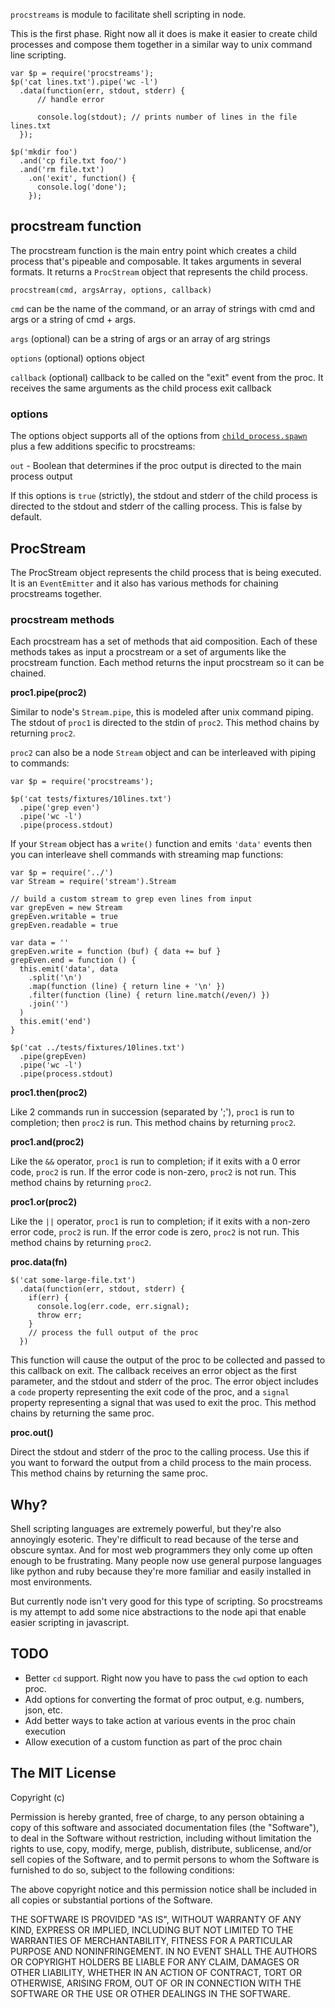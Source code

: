 `procstreams` is module to facilitate shell scripting in node.

This is the first phase. Right now all it does is make it easier
to create child processes and compose them together in a similar way to
unix command line scripting.

    var $p = require('procstreams');
    $p('cat lines.txt').pipe('wc -l')
      .data(function(err, stdout, stderr) {
          // handle error

          console.log(stdout); // prints number of lines in the file lines.txt
      });

    $p('mkdir foo')
      .and('cp file.txt foo/')
      .and('rm file.txt')
        .on('exit', function() {
          console.log('done');
        });

## procstream function

The procstream function is the main entry point which creates a child
process that's pipeable and composable. It takes arguments in several
formats. It returns a `ProcStream` object that represents the child process.

    procstream(cmd, argsArray, options, callback)

`cmd` can be the name of the command, or an array of strings with cmd and args
or a string of cmd + args.

`args` (optional) can be a string of args or an array of arg strings

`options` (optional) options object

`callback` (optional) callback to be called on the "exit" event from the proc.
It receives the same arguments as the child process exit callback

### options

The options object supports all of the options from [`child_process.spawn`](http://nodejs.org/docs/v0.6.5/api/child_processes.html#child_process.spawn) plus
a few additions specific to procstreams:

`out` - Boolean that determines if the proc output is directed to the main
process output

If this options is `true` (strictly), the stdout and stderr of the
child process is directed to the stdout and stderr of the calling
process. This is false by default.


## ProcStream

The ProcStream object represents the child process that is being
executed. It is an `EventEmitter` and it also has various methods for
chaining procstreams together.


### procstream methods

Each procstream has a set of methods that aid composition. Each of these
methods takes as input a procstream or a set of arguments like the
procstream function. Each method returns the input procstream so it can
be chained.

**proc1.pipe(proc2)**

Similar to node's `Stream.pipe`, this is modeled after unix command
piping. The stdout of `proc1` is directed to the stdin of `proc2`. This
method chains by returning `proc2`.

`proc2` can also be a node `Stream` object and can be interleaved with piping to
commands:

    var $p = require('procstreams');

    $p('cat tests/fixtures/10lines.txt')
      .pipe('grep even')
      .pipe('wc -l')
      .pipe(process.stdout)

If your `Stream` object has a `write()` function and emits `'data'`
events then you can interleave shell commands with streaming map
functions:

    var $p = require('../')
    var Stream = require('stream').Stream

    // build a custom stream to grep even lines from input
    var grepEven = new Stream
    grepEven.writable = true
    grepEven.readable = true

    var data = ''
    grepEven.write = function (buf) { data += buf }
    grepEven.end = function () {
      this.emit('data', data
        .split('\n')
        .map(function (line) { return line + '\n' })
        .filter(function (line) { return line.match(/even/) })
        .join('')
      )
      this.emit('end')
    }

    $p('cat ../tests/fixtures/10lines.txt')
      .pipe(grepEven)
      .pipe('wc -l')
      .pipe(process.stdout)

**proc1.then(proc2)**

Like 2 commands run in succession (separated by ';'), `proc1` is run to
completion; then `proc2` is run. This method chains by returning
`proc2`.

**proc1.and(proc2)**

Like the `&&` operator, `proc1` is run to completion; if it exits with a
0 error code, `proc2` is run. If the error code is non-zero, `proc2` is
not run. This method chains by returning `proc2`.

**proc1.or(proc2)**

Like the `||` operator, `proc1` is run to completion; if it exits with a
non-zero error code, `proc2` is run. If the error code is zero, `proc2`
is not run. This method chains by returning `proc2`.

**proc.data(fn)**

    $('cat some-large-file.txt')
      .data(function(err, stdout, stderr) {
        if(err) {
          console.log(err.code, err.signal);
          throw err;
        }
        // process the full output of the proc
      })

This function will cause the output of the proc to be collected and
passed to this callback on exit. The callback receives an error object
as the first parameter, and the stdout and stderr of the proc. The error
object includes a `code` property representing the exit code of the
proc, and a `signal` property representing a signal that was used to
exit the proc. This method chains by returning the same proc.

**proc.out()**

Direct the stdout and stderr of the proc to the calling process. Use
this if you want to forward the output from a child process to the
main process. This method chains by returning the same proc.


## Why?

Shell scripting languages are extremely powerful, but they're also
annoyingly esoteric. They're difficult to read because of the terse and
obscure syntax. And for most web programmers they only come up often
enough to be frustrating. Many people now use general purpose languages
like python and ruby because they're more familiar and easily installed
in most environments.

But currently node isn't very good for this type of scripting. So
procstreams is my attempt to add some nice abstractions to the node api
that enable easier scripting in javascript.


## TODO

* Better `cd` support. Right now you have to pass the `cwd` option to each proc.
* Add options for converting the format of proc output, e.g. numbers, json, etc.
* Add better ways to take action at various events in the proc chain execution
* Allow execution of a custom function as part of the proc chain


## The MIT License

Copyright (c)

Permission is hereby granted, free of charge, to any person obtaining a copy of this software and associated documentation files (the "Software"), to deal in the Software without restriction, including without limitation the rights to use, copy, modify, merge, publish, distribute, sublicense, and/or sell copies of the Software, and to permit persons to whom the Software is furnished to do so, subject to the following conditions:

The above copyright notice and this permission notice shall be included in all copies or substantial portions of the Software.

THE SOFTWARE IS PROVIDED "AS IS", WITHOUT WARRANTY OF ANY KIND, EXPRESS OR IMPLIED, INCLUDING BUT NOT LIMITED TO THE WARRANTIES OF MERCHANTABILITY, FITNESS FOR A PARTICULAR PURPOSE AND NONINFRINGEMENT. IN NO EVENT SHALL THE AUTHORS OR COPYRIGHT HOLDERS BE LIABLE FOR ANY CLAIM, DAMAGES OR OTHER LIABILITY, WHETHER IN AN ACTION OF CONTRACT, TORT OR OTHERWISE, ARISING FROM, OUT OF OR IN CONNECTION WITH THE SOFTWARE OR THE USE OR OTHER DEALINGS IN THE SOFTWARE.
